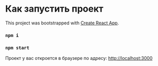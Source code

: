 # Как запустить проект

This project was bootstrapped with [Create React App](https://github.com/facebook/create-react-app).

### `npm i`

### `npm start`

Проект у вас откроется в браузере по адресу: [http://localhost:3000](http://localhost:3000)
